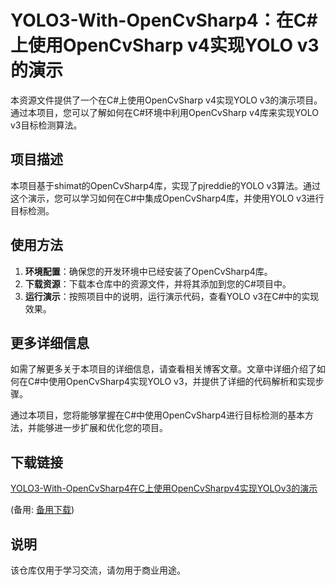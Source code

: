# YOLO3-With-OpenCvSharp4：在C#上使用OpenCvSharp v4实现YOLO v3的演示

本资源文件提供了一个在C#上使用OpenCvSharp v4实现YOLO v3的演示项目。通过本项目，您可以了解如何在C#环境中利用OpenCvSharp v4库来实现YOLO v3目标检测算法。

## 项目描述

本项目基于shimat的OpenCvSharp4库，实现了pjreddie的YOLO v3算法。通过这个演示，您可以学习如何在C#中集成OpenCvSharp4库，并使用YOLO v3进行目标检测。

## 使用方法

1. **环境配置**：确保您的开发环境中已经安装了OpenCvSharp4库。
2. **下载资源**：下载本仓库中的资源文件，并将其添加到您的C#项目中。
3. **运行演示**：按照项目中的说明，运行演示代码，查看YOLO v3在C#中的实现效果。

## 更多详细信息

如需了解更多关于本项目的详细信息，请查看相关博客文章。文章中详细介绍了如何在C#中使用OpenCvSharp4实现YOLO v3，并提供了详细的代码解析和实现步骤。

通过本项目，您将能够掌握在C#中使用OpenCvSharp4进行目标检测的基本方法，并能够进一步扩展和优化您的项目。

## 下载链接
[YOLO3-With-OpenCvSharp4在C上使用OpenCvSharpv4实现YOLOv3的演示](https://pan.quark.cn/s/32122c29c3a6) 

(备用: [备用下载](https://pan.baidu.com/s/1DMdMqQ1nQBVALNx9e3LVNA?pwd=1234))

## 说明

该仓库仅用于学习交流，请勿用于商业用途。
